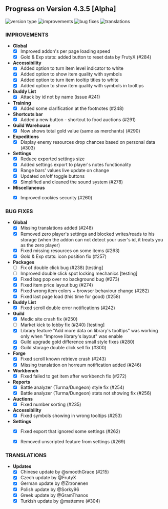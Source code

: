 ## Progress on Version 4.3.5 [Alpha]

![version type](https://img.shields.io/badge/version-alpha-yellow.svg?style=flat-square)
![improvements](https://img.shields.io/badge/improvements-16-green.svg?style=flat-square)
![bug fixes](https://img.shields.io/badge/bug%20fixes-26-red.svg?style=flat-square)
![translations](https://img.shields.io/badge/translations-6-blue.svg?style=flat-square)

### IMPROVEMENTS
- **Global**
	- [x] Improved addon's per page loading speed
	- [x] Gold & Exp stats: added button to reset data by FrutyX (#284)
- **Accessibility**
	- [x] Added option to turn item level indicator to white
	- [x] Added option to show item quality with symbols
	- [x] Added option to turn item tooltip titles to white
	- [x] Added option to show item quality with symbols in tooltips
- **Buddy List**
	- [x] Attack by id not by name (issue #241)
- **Training**
	- [x] Added some clarification at the footnotes (#248)
- **Shortcuts bar**
	- [x] Added a new button - shortcut to food auctions (#291)
- **Guild Warehouse**
	- [x] Now shows total gold value (same as merchants) (#290)
- **Expeditions**
	- [x] Display enemy resources drop chances based on personal data (#303)
- **Settings**
	- [x] Reduce exported settings size
	- [x] Added settings export to player's notes functionality
	- [x] Range bars' values live update on change
	- [x] Updated on/off toggle buttons
	- [x] Simplified and cleaned the sound system (#278)
- **Miscellaneous**
	- [x] Improved cookies security (#260)
	


### BUG FIXES
- **Global**
	- [x] Missing translations added (#248)
	- [x] Removed zero player's settings and blocked writes/reads to his storage (when the addon can not detect your user's id, it treats you as the zero player)
	- [x] Fixed missing resources on some items (#263)
	- [x] Gold & Exp stats: icon position fix (#257)
- **Packages**
	- [ ] Fix of double click bug (#238) [testing]
	- [ ] Improved double click spot locking mechanics [testing]
	- [x] Fixed bag pop over no background bug (#273)
	- [x] Fixed item price layout bug (#274)
	- [x] Fixed wrong item colors + browser behaviour change (#282)
	- [x] Fixed last page load (this time for good) (#258)
- **Buddy List**
	- [x] Fixed scroll double error notifications (#242)
- **Guild**
	- [x] Medic site crash fix (#250)
	- [ ] Market kick to lobby fix (#240) [testing]
	- [x] Library feature "Add more data on library's tooltips" was working only when "Improve library's layout" was enable
	- [x] Guild upgrade gold difference small style fixes (#280)
	- [x] Guild storage double click sell fix (#300)
- **Forge**
	- [x] Fixed scroll known retrieve crash (#243)
	- [x] Missing translation on horreum notification added (#246)
- **Workbench**
	- [x] Fixed failed to get item after workbench fix (#272)
- **Reports**
	- [x] Battle analyzer (Turma/Dungeon) style fix (#254)
	- [x] Battle analyzer (Turma/Dungeon) stats not showing fix (#256)
- **Auctions**
	- [x] Fixed number sorting (#235)
- **Accessibility**
	- [x] Fixed symbols showing in wrong tooltips (#253)
- **Settings**
	- [x] Fixed export that ignored some settings (#262)
	- [x] Removed unscripted feature from settings (#269)


### TRANSLATIONS
-  **Updates**
	- [x] Chinese update by @smoothGrace (#215)
	- [x] Czech update by @FrutyX
	- [x] German update by @Zitronenen
	- [x] Polish update by @Sorky96
	- [x] Greek update by @GramThanos
	- [x] Turkish update by @mattemre (#304)
